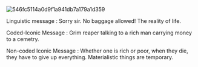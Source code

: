 
![546fc5114a0d9f1a941db7a179a1d359](https://user-images.githubusercontent.com/122704307/217843760-707c1de7-4265-451e-a9c8-e9192f1fd4c6.jpg)

Linguistic message : Sorry sir. No baggage allowed! The reality of life.

Coded-Iconic Message : Grim reaper talking to a rich man carrying money to a cemetry.

Non-coded Iconic Message : Whether one is rich or poor, when they die, they have to give up everything. Materialistic things are temporary.
